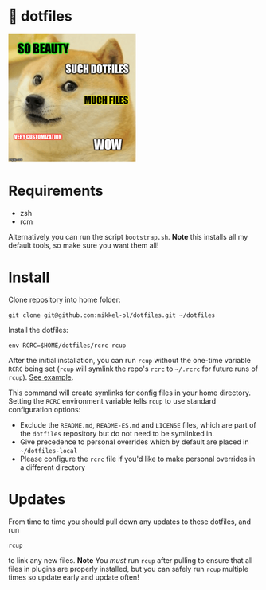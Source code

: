 # 💬 dotfiles

![wow dotfiles](docs/img/dotfiles.meme.png)

# Requirements

- zsh
- rcm

Alternatively you can run the script `bootstrap.sh`. **Note** this installs all my default tools, so make sure you want them all!

# Install

Clone repository into home folder:

```
git clone git@github.com:mikkel-ol/dotfiles.git ~/dotfiles
```

Install the dotfiles:

```
env RCRC=$HOME/dotfiles/rcrc rcup
```

After the initial installation, you can run `rcup` without the one-time variable
`RCRC` being set (`rcup` will symlink the repo's `rcrc` to `~/.rcrc` for future
runs of `rcup`). [See
example](rcrc).

This command will create symlinks for config files in your home directory.
Setting the `RCRC` environment variable tells `rcup` to use standard
configuration options:

- Exclude the `README.md`, `README-ES.md` and `LICENSE` files, which are part of
  the `dotfiles` repository but do not need to be symlinked in.
- Give precedence to personal overrides which by default are placed in
  `~/dotfiles-local`
- Please configure the `rcrc` file if you'd like to make personal
  overrides in a different directory

# Updates

From time to time you should pull down any updates to these dotfiles, and run

```
rcup
```

to link any new files. **Note** You _must_ run
`rcup` after pulling to ensure that all files in plugins are properly installed,
but you can safely run `rcup` multiple times so update early and update often!
